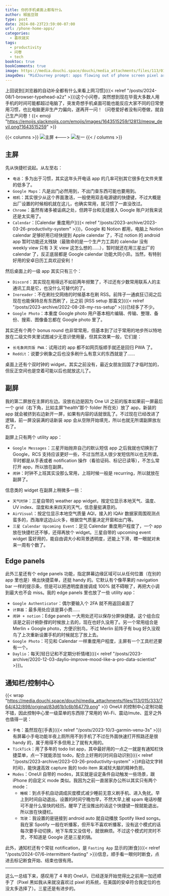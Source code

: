 ```yaml
---
title: 你的手机桌面上都有什么
author: 椒盐豆豉
type: post
date: 2024-08-23T23:59:00-07:00
url: /phone-home-apps/
categories:
  - 喜欢就买
tags:
  - productivity
  - 问卷
  - tech
booktoc: true
bookComments: true
image: https://media.douchi.space/douchi/media_attachments/files/113/015/584/616/053/988/original/c996b1f25ed9b960.png
imageDes: "MidJourney prompt: apps flowing out of phone screen pixel art style --ar 16:9 "
---
```


上回说到[浏览器的自动补全都有什么来看上网习惯]({{< relref "/posts/2024-08/1-browser-typehead-a2z" >}})这个小问卷，突然想到现在毕竟大多数人用手机的时间可能都超过电脑了，突发奇想手机桌面可能也能反应大家不同的日常使用习惯，也比电脑更非生产力偏向，遂再开一问！（问卷爱好者没有问卷做，就自己生产问卷！{{< emoji "https://emojis.slackmojis.com/emojis/images/1643515259/12813/meow_devil.png?1643515259" >}}

<!--more-->

{{< columns >}}
![主屏](https://media.douchi.space/douchi/media_attachments/files/113/015/325/546/865/945/original/ed13b1f8bbad8a5d.png)
<--->
![左一](https://media.douchi.space/douchi/media_attachments/files/113/015/563/058/066/232/original/cd2c4534a44a3c62.png)
{{< / columns >}}

## 主屏
先从快捷栏说起。从左至右：
- `电话`：多为出于习惯，其实这年头开电话 app 的几率可别其它很多在文件夹里的低多了。
- `Google Maps`：凡是出门必然用到，不出门查东西可能也要用到。
- `相机`：其实很少从这个界面激活，一般使用双击电源键的快捷键，不过大概是出厂设置的时候相机就在这儿，也确实常用，就习惯了一直没改过。
- `Chrome`：虽然有诸多被诟病之处，但跨平台和无缝接入 Google 账户对我来说还是太实用了。
- `Calendar`：[Calendar 重度用户]({{< relref "/posts/2023-archive/2023-03-26-productivity-system" >}})，Google 和 Notion 都用，电脑上 Notion calendar 足够好用已经快提到 Apple calendar 了，不过 notion 的 android app 暂时功能还太残缺（最致命的是一个生产力工具的 calendar 没有 weekly view 只有 3 天 view 这怎么想的……），暂时就还在用三星出厂的 calendar 了，反正底层都是 Google calendar 功能大同小异。当然，有特别好用的安卓日历工具欢迎安利！

然后桌面上的一级 app 其实只有三个：
- `Discord`：其实现在用得远不如前两年频繁了，不过还有少数常用联系人的主通讯工具是它，也没什么可替代的了。
- `Inoreader`：不在刷社交网络的时候基本在刷 RSS。前阵子一通疯狂订阅之后现在也能保持总有东西刷了，比之前 [RSS setup 那篇文]({{< relref "/posts/2023-archive/2022-08-28-my-rss-setup" >}})已经多了不少。
- `Google Photo`：本重度 Google photo 用户基本相片编辑、传输、整理、备份、搜索、图像备忘都在 Google photo 里了。

其实还有个两个 bonus round 也非常常用，但基本到了过于常用的地步所以特地放在二级文件夹里试图减少无意识使用量，但其实效果一般，它们是：
- `长毛象网页版 PWA`：试用过的 app 都不如网页版顺手就还是回归 PWA 了。
- `Reddit`：说要少刷象之后也没多刷什么有意义的东西就是了…… 

桌面上还有个双时钟的 widget，其实之前没有，最近女朋友回国了才临时加的，但反正空间也是空着可能以后也就放这儿了。

## 副屏
我的第二屏放在主屏的左边。没放右边是因为 One UI 之前的版本如果前一屏最后一个 grid（右下角，比如主屏“health”那个 folder 所在处）放了 app，新装的 app 就会被挤到右边新开一屏，如果有内容的话就很乱了。不过现在已经改进了逻辑，前一屏没装满的话新装 app 会从空隙开始填充，所以也就无所谓副屏放左右了。

副屏上只有两个 utility app：
- `Google Messages`：三星开始抛弃自己的默认短信 app 之后我就也切换到了 Google，RCS 支持应该更好一些，不过当然活人很少发短信所以也无所谓。平时都是从手表或者 notification 操作（看验证码、标记已读等），不怎么常打开 app，所以放在副屏。
- `闹钟`：时钟不上班其实没那么常用，上班时候一般是 recurring，所以就放在副屏了。

信息类的 widget 在副屏上稍微多一些：
- `天气时钟`：三星自带的 weather app widget，按定位显示本地天气、温度、UV index、湿度和未来四天的天气，信息量挺满意的。
- `AirVisual`：按定位显示本地空气质量 AQI，接入的 IQAir 数据家周围观测点蛮多的，西海岸这边山火多，根据空气质量决定开窗和出门等。
- `三星 Calendar Upcoming Event`：足见 Calendar 重度用户程度了，一个 app 放在快捷栏还不够，还得再放个 widget。三星自带的 upcoming event widget 蛮好用的，能自由调大小和背景透明度，还能上下滑，瞟一眼就对未来一周有个数了。

## Edge panels 
此外三星还有个 edge panels 功能，指定屏幕边缘区域可以从任何位置（在别的 app 里也是）唤出快捷菜单，还挺 handy 的。它默认有个像苹果的 navigation bar 一样的提示条，但是可以把透明度直接调成 100% 就不碍眼了，再把大小调到最大也不会 miss。我的 edge panels 里也放了一些 utility app：
- `Google Authenticator`：偶尔要输入个 2FA 就不用返回桌面了
- `计算器`：最多用处应该是算小费……
- `闹钟 + notion`：Edge panels 一大用处还可以保存分屏快捷键。这个组合应该是之前计俯卧撑的时候放上去的，现在也好久没用了。另一个常用组合是 Merlin + Google photo，方便识别鸟，不过 Merlin 前阵子有 bug 好久没观鸟了上次重新设置手机的时候就忘了放上去。
- `Google Photo`：可见和 Calendar 一样重度用户程度，主屏有一个工具栏还要有一个。
- `Daylio`：每天[轻日记和不定期分析情绪]({{< relref "/posts/2023-archive/2020-12-03-daylio-improve-mood-like-a-pro-data-scientist" >}})。

## 通知栏/控制中心
{{< wrap "https://media.douchi.space/douchi/media_attachments/files/113/015/333/764/432/898/original/83d61b1c6b164779.png" >}}
OneUI 的控制中心定制功能不错，因此控制中心里一级菜单的东西除了常用的 Wi-Fi、震动/mute、蓝牙之外也值得一说：
- `手电`：虽然现在[手表]({{< relref "/posts/2023-10/3-garmin-venu-3s" >}})有屏幕小手电功能半夜上厕所用不到手机了不过在外面快速打开照路还是很 handy 的，属于用得不多但用上了就有大用的。
- `TickTick`：用了多年的 todo list app，其中最好用的一点之一就是有通知栏快捷菜单，点一下就能添加 todo，配合上好用的[时间自动识别]({{< relref "/posts/2023-archive/2023-03-26-productivity-system" >}}#自动文字转时间)，能快速高效 capture 我的 todo item 来减轻大脑的精神负担。
- `Modes`：OneUI 自带的 modes，其实就是设定条件自动触发一些场景，跟 iPhone 的自定义 mode 类似。我因为之前一直居家办公所以其实只有两个 mode：
  - `睡眠`：到点手机自动调成灰度模式减少睡前无意义刷手机、进入免扰。早上到时间自动退出。设置的时间宁晚勿早，不然大早上被 spam 电话吵醒可不是什么愉快的经历。醒早了还没推出的话这个快捷键一按就能退出，所以放在快捷栏。
  - `驾驶`：我设置的是链接到 android auto 就自动播放 Spotify liked songs。我在家 Spotify 一般在听播客，但开车不喜欢听播客，没有这个模式的话每次要手动切换，地下车库又没信号，就很麻烦。不过这个模式时灵时不灵，不知道是 Google 还是三星的锅。

此外，通知栏还有个常驻 notification，是 `Fasting App` 显示的[断食]({{< relref "/posts/2024-07/6-intermittent-fasting" >}})信息，顺手看一眼何时断食，点进去标记断食开始、结束也很有用。

---

这么一总结下来，感叹用了 4 年的 OneUI，已经逐渐开始觉得比之前用一加还顺手了（Pixel 黑如我从来就没喜欢过 pixel 的系统，在美国的安卓符合我定位的也没太多选择了）。三星还是有进步的。